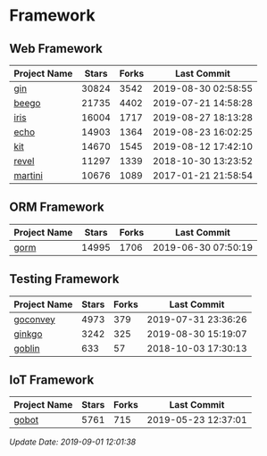 # Framework

## Web Framework

| Project Name | Stars | Forks | Last Commit |
| ------------ | ----- | ----- | ----------- |
| [gin](https://github.com/gin-gonic/gin) | 30824 | 3542 | 2019-08-30 02:58:55 |
| [beego](https://github.com/astaxie/beego) | 21735 | 4402 | 2019-07-21 14:58:28 |
| [iris](https://github.com/kataras/iris) | 16004 | 1717 | 2019-08-27 18:13:28 |
| [echo](https://github.com/labstack/echo) | 14903 | 1364 | 2019-08-23 16:02:25 |
| [kit](https://github.com/go-kit/kit) | 14670 | 1545 | 2019-08-12 17:42:10 |
| [revel](https://github.com/revel/revel) | 11297 | 1339 | 2018-10-30 13:23:52 |
| [martini](https://github.com/go-martini/martini) | 10676 | 1089 | 2017-01-21 21:58:54 |

## ORM Framework

| Project Name | Stars | Forks | Last Commit |
| ------------ | ----- | ----- | ----------- |
| [gorm](https://github.com/jinzhu/gorm) | 14995 | 1706 | 2019-06-30 07:50:19 |

## Testing Framework

| Project Name | Stars | Forks | Last Commit |
| ------------ | ----- | ----- | ----------- |
| [goconvey](https://github.com/smartystreets/goconvey) | 4973 | 379 | 2019-07-31 23:36:26 |
| [ginkgo](https://github.com/onsi/ginkgo) | 3242 | 325 | 2019-08-30 15:19:07 |
| [goblin](https://github.com/franela/goblin) | 633 | 57 | 2018-10-03 17:30:13 |

## IoT Framework

| Project Name | Stars | Forks | Last Commit |
| ------------ | ----- | ----- | ----------- |
| [gobot](https://github.com/hybridgroup/gobot) | 5761 | 715 | 2019-05-23 12:37:01 |

*Update Date: 2019-09-01 12:01:38*
